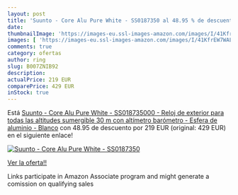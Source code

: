 ```yaml
---
layout: post
title: 'Suunto - Core Alu Pure White - SS0187350 al 48.95 % de descuento'
date: 
thumbnailImage: 'https://images-eu.ssl-images-amazon.com/images/I/41KfrEW7WAL._SL200_.jpg'
images: [ 'https://images-eu.ssl-images-amazon.com/images/I/41KfrEW7WAL._SL200_.jpg' ]
comments: true
category: ofertas
author: ring
slug: B007ZNIB92
description:
actualPrice: 219 EUR
comparePrice: 429 EUR
inStock: true
---
```


Está [Suunto - Core Alu Pure White - SS018735000 - Reloj de exterior para todas las altitudes  sumergible  30 m   con altímetro  barómetro - Esfera de aluminio - Blanco](https://www.amazon.es/dp/B007ZNIB92/?tag=tolees-21) con 48.95 de descuento por 219 EUR (original: 429 EUR) en el siguiente enlace!

[![Suunto - Core Alu Pure White - SS0187350](https://images-eu.ssl-images-amazon.com/images/I/41KfrEW7WAL._SL200_.jpg)](https://www.amazon.es/dp/B007ZNIB92/?tag=tolees-21)

[Ver la oferta!!](https://www.amazon.es/dp/B007ZNIB92/?tag=tolees-21)

Links participate in Amazon Associate program and might generate a comission on qualifying sales


